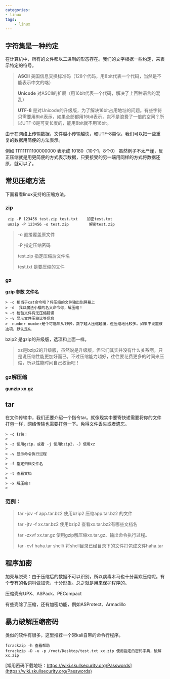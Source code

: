```yaml
---
categories:
- linux
tags: 
    - linux
---
```

## 字符集是一种约定
在计算机中，所有的文件都以二进制的形态存在。我们的文字根据一些约定，来表示特定的符号。

> **ASCII** 美国信息交换标准码（128个代码，用8bit代表一个代码，当然是不能表示中文的咯）
> 
> **Unicode** 对ASCII的扩展（用16bit代表一个代码，解决了上百种语言的混乱）
> 
> **UTF-8** 是对Unicode的升级版，为了解决16bit占用地址的问题。有些字符只需要用8bit表示，如果全部都用16bit表示，岂不是浪费了一倍的空间？所以UTF-8是可变长度的，能用8bit就不用16bit。

由于在网络上传输数据，文件越小传输越快，和UTF-8类似，我们可以把一些重复的数据用简便的方法表示。

例如 111111111100000000 表示成 10180（10个1，8个0） 虽然例子不太严谨，反正压缩就是用更简便的方式表示数据，只要接受的另一端用同样的方式将数据还原，就可以了。

## 常见压缩方法

下面看看linux支持的压缩方法。

### zip
```
 zip -P 123456 test.zip test.txt    加密test.txt
 unzip -P 123456 -o test.zip         解密test.zip
```
> -o 直接覆盖原文件
> 
> -P 指定压缩密码
> 
> test.zip 指定压缩后文件名
> 
> test.txt 是要压缩的文件

### gz

**gzip 参数 文件名**
```
> -c 相当于cat命令吧？将压缩的文件输出到屏幕上
> -d  我以魔法小樱的名义命令你，解压缩！
> -t 检验文件有无压缩错误
> -v 显示文件压缩比等信息
> -number number是个可选项从1到9，数字越大压缩越慢，但压缩地比较多。如果不设置该选项，默认是6。
```
bzip2 是gzip的升级版，选项和上面一样。

> xz是bzip2的升级版，虽然说是升级版，但它们其实并没有什么关系啊，只是说压缩性能更加好而已。不过压缩能力越好，往往要花费更多的时间来压缩，所以性能时间自己权衡吧！

### gz解压缩
**gunzip xx.gz**

## tar
在文件传输中，我们还要介绍一个指令tar。就像现实中要寄快递需要将你的文件打包一样，网络传输也需要打包一下。免得文件丢失或者遗忘。
```
> -c 打包！
> 
> -z 使用gzip，或者 -j 使用bzip2，-J 使用xz
> 
> -v 显示命令执行过程
> 
> -f 指定归档文件名
> 
> -t 查看文档
> 
> -x 解压缩！
> 
```
### 范例：
> 
> tar -jcv -f app.tar.bz2     使用bzip2 压缩app.tar.bz2 的文件
> 
> tar -jtv -f  xx.tar.bz2       使用bzip2 查看xx.tar.bz2有哪些文档名
> 
> tar -zxvf xx.tar.gz  使用gzip解压缩xx.tar.gz、输出命令执行过程。
> 
> tar -cvf haha.tar shell/ 将shell目录已经目录下的文件打包成文件haha.tar

## 程序加密
加壳与脱壳：由于压缩后的数据不可以识别，所以病毒木马也十分喜欢压缩呢。有个专有的名词叫做加壳，十分形象。总之就是用来保护程序的。

压缩壳有UPX、ASPack、PECompact

有些壳除了压缩，还有加密功能，例如ASProtect、Armadillo

## 暴力破解压缩密码
类似的软件有很多，这里推荐一个常kali自带的命令行程序。
```
fcrackzip -h 查看帮助
fcrackzip -D -u -p /root/Desktop/test.txt xx.zip 使用指定的密码字典，破解xx.zip
```
[常用密码下载地址：https://wiki.skullsecurity.org/Passwords](https://wiki.skullsecurity.org/Passwords)
